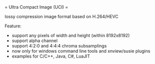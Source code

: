 = Ultra Compact Image (UCI) =

lossy compression image format based on H.264/HEVC

Feature:
 * support any pixels of width and height (within 8192x8192)
 * support alpha channel
 * support 4:2:0 and 4:4:4 chroma subsamplings
 * now only for windows command line tools and xnview/susie plugins
 * examples for C/C++, Java, C#, LuaJIT
